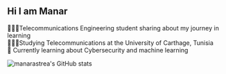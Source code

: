 
## Hi I am Manar 
👩🏻‍💻Telecommunications Engineering student sharing about my journey in learning </br>
👩🏻‍🎓Studying Telecommunications at the University of Carthage, Tunisia </br>
🌷 Currently learning about Cybersecurity and machine learning </br>

![manarastrea's GitHub stats](https://github-readme-stats.vercel.app/api?username=manarastrea&show_icons=true&theme=synthwave)
